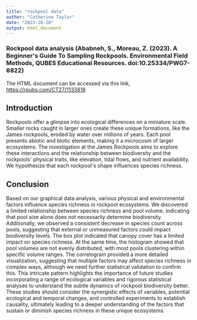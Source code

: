 ```yaml
---
title: "rockpool data"
author: "Catherine Taylor"
date: "2023-10-20"
output: html_document
---
```



### Rockpool data analysis (Ababneh, S., Moreau, Z. (2023). A Beginner's Guide To Sampling Rockpools. Environmental Field Methods, QUBES Educational Resources. doi:10.25334/PWG7-8822)


The HTML document can be accessed via this link, https://rpubs.com/CT27/1133818

## Introduction
Rockpools offer a glimpse into ecological differences on a miniature scale. Smaller rocks caught in larger ones create these unique formations, like the James rockpools, eroded by water over millions of years. Each pool presents abiotic and biotic elements, making it a microcosm of larger ecosystems. The investigation at the James Rockpools aims to explore these interactions and the relationship between biodiversity and the rockpools' physical traits, like elevation, tidal flows, and nutrient availability. We hypothesize that each rockpool's shape influences species richness.


## Conclusion
Based on our graphical data analysis, various physical and environmental factors influence species richness in rockpool ecosystems. We discovered a limited relationship between species richness and pool volume, indicating that pool size alone does not necessarily determine biodiversity. Additionally, we observed a consistent decrease in species count across pools, suggesting that external or unmeasured factors could impact biodiversity levels. The box plot indicated that canopy cover has a limited impact on species richness. At the same time, the histogram showed that pool volumes are not evenly distributed, with most pools clustering within specific volume ranges. The correlogram provided a more detailed visualization, suggesting that multiple factors may affect species richness in complex ways, although we need further statistical validation to confirm this. This intricate pattern highlights the importance of future studies incorporating a range of ecological variables and rigorous statistical analyses to understand the subtle dynamics of rockpool biodiversity better. These studies should consider the synergistic effects of variables, potential ecological and temporal changes, and controlled experiments to establish causality, ultimately leading to a deeper understanding of the factors that sustain or diminish species richness in these unique ecosystems.







